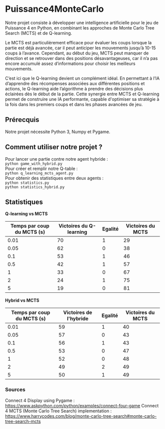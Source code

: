﻿# Puissance4MonteCarlo

Notre projet consiste à développer une intelligence artificielle pour le jeu de Puissance 4 en Python, en combinant les approches de Monte Carlo Tree Search (MCTS) et de Q-learning.

Le MCTS est particulièrement efficace pour évaluer les coups lorsque la partie est déjà avancée, car il peut anticiper les mouvements jusqu’à 10-15 coups à l’avance. Cependant, au début du jeu, MCTS peut manquer de direction et se retrouver dans des positions désavantageuses, car il n’a pas encore accumulé assez d’informations pour choisir les meilleurs mouvements.

C’est ici que le Q-learning devient un complément idéal. En permettant à l’IA d’apprendre des récompenses associées aux différentes positions et actions, le Q-learning aide l’algorithme à prendre des décisions plus éclairées dès le début de la partie. Cette synergie entre MCTS et Q-learning permet de construire une IA performante, capable d'optimiser sa stratégie à la fois dans les premiers coups et dans les phases avancées de jeu.

## Prérecquis 

Notre projet nécessite Python 3, Numpy et Pygame.

## Comment utiliser notre projet ?

Pour lancer une partie contre notre agent hybride :  
`python game_with_hybrid.py`   
Pour créer et remplir notre Q-table :   
`python q_learning_mcts_agent.py`  
Pour obtenir des statistiques entre deux agents :  
`python statistics.py`  
`python statistics_hybrid.py`  

## Statistiques

**Q-learning vs MCTS**

| Temps par coup du MCTS (s) | Victoires du Q-learning | Egalité | Victoires du MCTS |
|-----------------|-----------------|-----------------|-----------------|
| 0.01  | 70 | 1 | 29 |
| 0.05  | 62 | 0 | 38 |
| 0.1   | 53 | 1 | 46 |
| 0.5   | 42 | 1 | 57 |
| 1     | 33 | 0 | 67 |
| 2     | 24 | 1 | 75 |
| 5     | 19 | 0 | 81 |

**Hybrid vs MCTS**

| Temps par coup du MCTS (s) | Victoires de l'hybride | Egalité | Victoires du MCTS |
|-----------------|-----------------|-----------------|-----------------|
| 0.01  | 59 | 1 | 40 |
| 0.05  | 57 | 0 | 43 |
| 0.1   | 56 | 1 | 43 |
| 0.5   | 53 | 0 | 47 |
| 1     | 52 | 0 | 48 |
| 2     | 49 | 2 | 49 |
| 5     | 50 | 1 | 49 |

### Sources

Connect 4 Display using Pygame : 
https://www.askpython.com/python/examples/connect-four-game 
Connect 4 MCTS (Monte Carlo Tree Search) implementation :
https://www.harrycodes.com/blog/monte-carlo-tree-search#monte-carlo-tree-search-mcts
